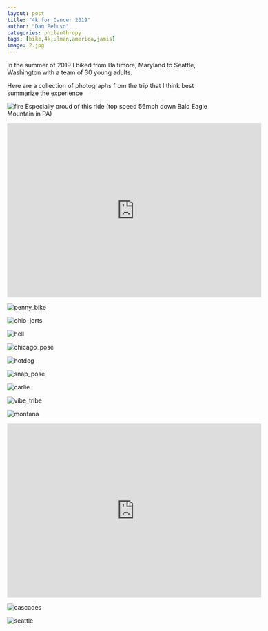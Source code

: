 ```yaml
---
layout: post
title: "4k for Cancer 2019"
author: "Dan Peluso"
categories: philanthropy
tags: [bike,4k,ulman,america,jamis]
image: 2.jpg
---
```


In the summer of 2019 I biked from Baltimore, Maryland to Seattle, Washington with
a team of 30 young adults.

Here are a collection of photographs from the trip that I think best summarize the experience

![fire](\assets\img\fire_danger.jpg)
Especially proud of this ride (top speed 56mph down Bald Eagle Mountain in PA)
<iframe height='405' width='590' frameborder='0' allowtransparency='true' scrolling='no' src='https://www.strava.com/activities/2424455069/embed/44a11f6689e16f42239451b256a08ed72b04642c'></iframe>

![penny_bike](\assets\img\pennyslvania_bike.jpg)

![ohio_jorts](\assets\img\ohio_jorts.JPG)

![hell](\assets\img\hell_michigan.JPG)

![chicago_pose](\assets\img\chicago_carlie.JPG)

![hotdog](\assets\img\glacier_dinner_hotdogs.jpg)

![snap_pose](\assets\img\snapchat_dad_fit.jpg)

![carlie](\assets\img\beartooth_pass_carlie.jpg)

![vibe_tribe](\assets\img\vibe_tribe_three_dudes.JPG)

![montana](\assets\img\glacier_sunrise.JPG)

 <iframe height='405' width='590' frameborder='0' allowtransparency='true' scrolling='no' src='https://www.strava.com/activities/2588464264/embed/3c840ee16a449ccb10990c5843b6553c577c4d93'></iframe>

![cascades](\assets\img\north_cascades.jpg)

![seattle](\assets\img\early_morning_bike.JPG)
